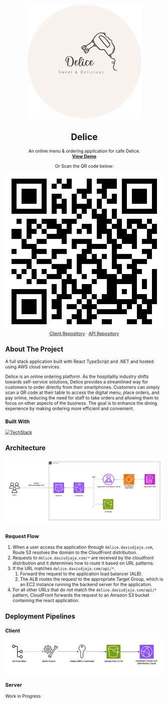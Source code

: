 <div align="center">
<img alt="Delice" src="public/Delice-circle.png">
<h1 align="center">Delice</h1>

  <p align="center">
    An online menu & ordering application for cafe Delice. 
    <br />
    <a href="https:delice.davisdjaja.com/"><strong>View Demo</strong></a>
    <br />
    <p align="center">Or Scan the QR code below:</p>
    <img alt="deliceQRCode" src="src/assets/deliceQR.png">
    <br />
    <a href="https://github.com/Denz1423/delice-client">Client Repository</a>
    ·
    <a href="https://github.com/Denz1423/delice-api">API Repository</a>
  </p>
</div>

## About The Project

A full stack application built with React TypeScript and .NET and hosted using AWS cloud services. 

Delice is an online ordering platform. As the hospitality industry shifts towards self-service solutions, Delice provides a streamlined way for customers to order directly from their smartphones. Customers can simply scan a QR code at their table to access the digital menu, place orders, and pay online, reducing the need for staff to take orders and allowing them to focus on other aspects of the business. The goal is to enhance the dining experience by making ordering more efficient and convenient.

### Built With

[![TechStack](https://skillicons.dev/icons?i=react,dotnet,dynamodb,githubactions,aws)](https://skillicons.dev)

## Architecture
![AWS architecture diagram for delice](src/assets/delice-architecture.png)

### Request Flow

1. When a user access the application through `delice.davisdjaja.com`, Route 53 resolves the domain to the CloudFront distribution.
2. Requests to `delice.davisdjaja.com/*` are received by the cloudfront distribution and it determines how to route it based on URL patterns.
3. If the URL matches `delice.davisdjaja.com/api/*`.
   1. Forward the request to the application load balancer (ALB).
   2. The ALB routes the request to the appropriate Target Group, which is an EC2 instance running the backend server for the application.
4. For all other URLs that do not match the `delice.davisdjaja.com/api/*` pattern, CloudFront forwards the request to an Amazon S3 bucket containing the react application.

## Deployment Pipelines

### Client

![delice client deployment pipeline](src/assets/delice-client-workflow.png)

### Server

Work in Progress